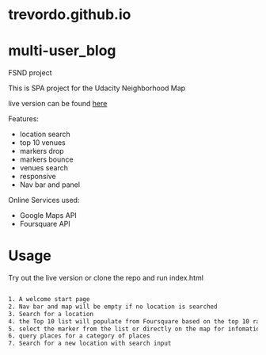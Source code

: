 # trevordo.github.io
# multi-user_blog
FSND project 

This is SPA project for the Udacity Neighborhood Map

live version can be found [here](https://trevordo.github.io/)

Features:
- location search
- top 10 venues
- markers drop
- markers bounce
- venues search
- responsive
- Nav bar and panel

Online Services used:
- Google Maps API
- Foursquare API

# Usage

Try out the live version or clone the repo and run index.html

```sh

1. A welcome start page
2. Nav bar and map will be empty if no location is searched
3. Search for a location
4. the Top 10 list will populate from Foursquare based on the top 10 ratings
5. select the marker from the list or directly on the map for infomation
6. query places for a category of places
7. Search for a new location with search input

```
